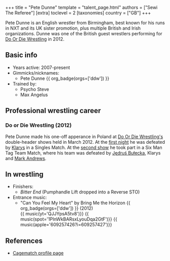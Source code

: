 +++
title = "Pete Dunne"
template = "talent_page.html"
authors = ["Sewi The Referee"]
[extra]
toclevel = 2
[taxonomies]
country = ["GB"]
+++

Pete Dunne is an English wrestler from Birmingham, best known for his runs in NXT and its UK sister promotion, plus multiple British and Irish organizations. Dunne was one of the British guest wrestlers performing for [Do Or Die Wrestling](@/o/ddw.md) in 2012.

## Basic info

* Years active: 2007-present
* Gimmicks/nicknames:
  - Pete Dunne {{ org_badge(orgs=['ddw']) }}
* Trained by:
  - Psycho Steve
  - Max Angelus

## Professional wrestling career

### Do or Die Wrestling (2012)

Pete Dunne made his one-off apperance in Poland at [Do Or Die Wrestling's](@/o/ddw.md) double-header shows held in March 2012. At the [first night](@/e/ddw/2012-03-09-ddw-6.md) he was defeated by [Klarys](@/w/klarys.md) in a Singles Match. At the [second show](@/e/ddw/2012-03-10-ddw-7.md) he took part in a Six Man Tag Team Match, where his team was defeated by [Jędruś Bułecka](@/w/jedrus-bulecka.md), Klarys and [Mark Andrews](@/w/mark-andrews.md).

## In wrestling

* Finishers:
  - _Bitter End_ (Pumphandle Lift dropped into a Reverse STO)
* Entrance music:
  - "Can You Feel My Heart" by Bring Me the Horizon
 {{ org_badge(orgs=['ddw']) }} (2012) <br>
 {{ music(yt='QJJYpsA5tv8')}}
 {{ music(spot='1PInWkBARsxLyouDqa2GtF')}}
 {{ music(apple='609257426?i=609257427')}}

## References

* [Cagematch profile page](https://www.cagematch.net/?id=2&nr=10529)
